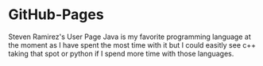 # GitHub-Pages
Steven Ramirez's User Page
Java is my favorite programming language at the moment as I have spent the most time with it but I could easitly see c++ taking that spot or python if I spend more time with those languages.